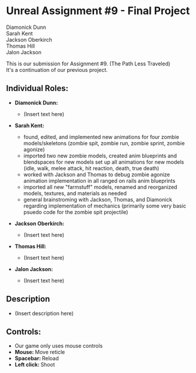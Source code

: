 # Unreal Assignment #9 - Final Project

Diamonick Dunn<br>
Sarah Kent<br>
Jackson Oberkirch<br>
Thomas Hill<br>
Jalon Jackson<br>

This is our submission for Assignment #9. (The Path Less Traveled)<br>
It's a continuation of our previous project.

## Individual Roles:
* <b>Diamonick Dunn:</b>
  * (Insert text here)
  
* <b>Sarah Kent:</b>
  * found, edited, and implemented new animations for four zombie models/skeletons (zombie spit, zombie run, zombie sprint, zombie agonize)
  * imported two new zombie models, created anim blueprints and blendspaces for new models set up all animations for new models (idle, walk, melee attack, hit reaction, death, true death)
  * worked with Jackson and Thomas to debug zombie agonize animation implementation in all ranged on rails anim blueprints
  * imported all new "farmstuff" models, renamed and reorganized models, textures, and materials as needed
  * general brainstroming with Jackson, Thomas, and Diamonick regarding implementation of mechanics (primarily some very basic psuedo code for the zombie spit projectile)
  
* <b>Jackson Oberkirch:</b>
  * (Insert text here)
  
* <b>Thomas Hill:</b>
  * (Insert text here)
  
* <b>Jalon Jackson:</b>
  * (Insert text here)
  
## Description
* (Insert description here)
  
## Controls:
* Our game only uses mouse controls
* <b>Mouse: </b>Move reticle
* <b>Spacebar: </b>Reload
* <b>Left click: </b>Shoot
